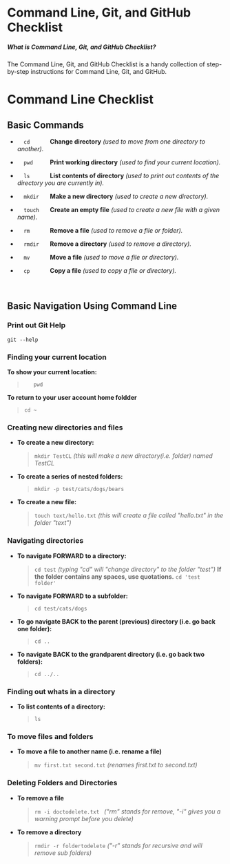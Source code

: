 # Command Line, Git, and GitHub Checklist

##### What is Command Line, Git, and GitHub Checklist?
The Command Line, Git, and GitHub Checklist is a handy collection of step-by-step instructions for Command Line, Git, and GitHub.



# Command Line Checklist

## Basic Commands
* ```   cd       ``` **Change directory** *(used to move from one directory to another).*

* ```   pwd      ``` **Print working directory** *(used to find your current location).*

* ```   ls       ``` **List contents of directory** *(used to print out contents of the directory you are currently in).*

* ```   mkdir    ``` **Make a new directory** *(used to create a new directory).*

* ```   touch    ``` **Create an empty file** *(used to create a new file with a given name).*

* ```   rm       ``` **Remove a file** *(used to remove a file or folder).*

* ```   rmdir    ``` **Remove a directory** *(used to remove a directory).*

* ```   mv       ``` **Move a file** *(used to move a file or directory).*

* ```   cp       ``` **Copy a file** *(used to copy a file or directory).*

<br>

## Basic Navigation Using Command Line

### Print out Git Help
   ``` 
   git --help
   ```


### Finding your current location

**To show your current location:** 
   > ```    pwd   ```

**To return to your user account home foldder**
   >``` cd ~ ```
   
### Creating new directories and files

* **To create a new directory:**
   > ```mkdir TestCL``` *(this will make a new directory(i.e. folder) named TestCL*

* **To create a series of nested folders:**
     > ``` mkdir -p test/cats/dogs/bears ```

* **To create a new file:**
    > ```touch text/hello.txt``` *(this will create a file called "hello.txt" in the folder "text")*

### Navigating directories 

* **To navigate FORWARD to a directory:**  
     > ``` cd test ``` *(typing "cd" will "change directory" to the folder "test")*
   **If the folder contains any spaces, use quotations.**
     > ``` cd 'test folder' ```
   
* **To navigate FORWARD to a subfolder:** 
     > ``` cd test/cats/dogs ```

* **To go navigate BACK to the parent (previous) directory (i.e. go back one folder):** 
     > ``` cd .. ```
    
* **To navigate BACK to the grandparent directory (i.e. go back two folders):**
     > ``` cd ../.. ```

### Finding out whats in a directory

* **To list contents of a directory:**
     > ``` ls ```

### To move files and folders

* **To move a file to another name (i.e. rename a file)**
     > ``` mv first.txt second.txt ``` *(renames first.txt to second.txt)*
    
### Deleting Folders and Directories

* **To remove a file**
    > ```rm -i doctodelete.txt ``` *("rm" stands for remove, "-i" gives you a warning prompt before you delete)*

* **To remove a directory**
    > ``` rmdir -r foldertodelete ``` *("-r" stands for recursive and will remove sub folders)*






